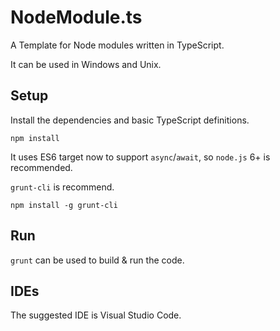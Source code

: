 # NodeModule.ts
A Template for Node modules written in TypeScript.

It can be used in Windows and Unix. 

## Setup

Install the dependencies and basic TypeScript definitions.

	npm install
    
It uses ES6 target now to support `async`/`await`, so `node.js` 6+ is recommended.

`grunt-cli` is recommend.

	npm install -g grunt-cli

## Run

`grunt` can be used to build & run the code. 

## IDEs

The suggested IDE is Visual Studio Code.